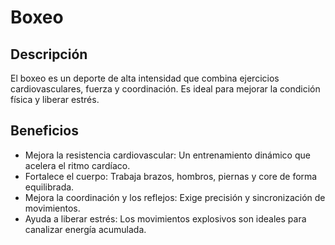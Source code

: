 # Boxeo

## Descripción
El boxeo es un deporte de alta intensidad que combina ejercicios cardiovasculares, fuerza y coordinación. Es ideal para mejorar la condición física y liberar estrés.

## Beneficios
- Mejora la resistencia cardiovascular: Un entrenamiento dinámico que acelera el ritmo cardíaco.
- Fortalece el cuerpo: Trabaja brazos, hombros, piernas y core de forma equilibrada.
- Mejora la coordinación y los reflejos: Exige precisión y sincronización de movimientos.
- Ayuda a liberar estrés: Los movimientos explosivos son ideales para canalizar energía acumulada.
